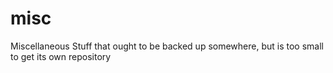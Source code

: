 # misc
Miscellaneous Stuff that ought to be backed up somewhere, but is too small to get its own repository

